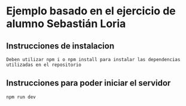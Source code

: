 # Ejemplo basado en el ejercicio de alumno Sebastián Loria

## Instrucciones de instalacion

    Deben utilizar npm i o npm install para instalar las dependencias utilizadas en el repositorio

## Instrucciones para poder iniciar el servidor

    npm run dev